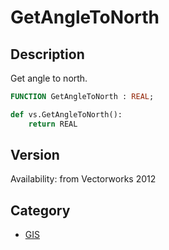 # GetAngleToNorth

## Description
Get angle to north.

```pascal
FUNCTION GetAngleToNorth : REAL;
```

```python
def vs.GetAngleToNorth():
    return REAL
```

## Version
Availability: from Vectorworks 2012

## Category
* [GIS](../Categories/GIS.md)
